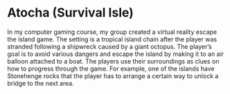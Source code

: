 # Atocha (Survival Isle)
In my computer gaming course, my group created a virtual reality escape the island game. 
The setting is a tropical island chain after the player was stranded following a shipwreck caused by a giant octopus. 
The player’s goal is to avoid various dangers and escape the island by making it to an air balloon attached to a boat. 
The players use their surroundings as clues on how to progress through the game. 
For example, one of the islands have Stonehenge rocks that the player has to arrange a certain way to unlock a bridge 
to the next area. 
